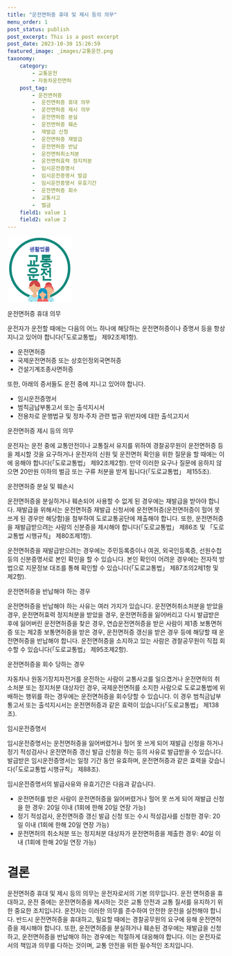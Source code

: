 ```yaml
---
title: "운전면허증 휴대 및 제시 등의 의무"
menu_order: 1
post_status: publish
post_excerpt: This is a post excerpt
post_date: 2023-10-30 15:26:59
featured_image: _images/교통운전.png
taxonomy:
    category:
        - 교통운전
        - 자동차운전면허
    post_tag:
        - 운전면허증
        -  운전면허증 휴대 의무
        -  운전면허증 제시 의무
        -  운전면허증 분실
        -  운전면허증 훼손
        -  재발급 신청
        -  운전면허증 재발급
        -  운전면허증 반납
        -  운전면허취소처분
        -  운전면허효력 정지처분
        -  임시운전증명서
        -  임시운전증명서 발급
        -  임시운전증명서 유효기간
        -  운전면허증 회수
        -  교통사고
        -  벌금
    field1: value 1
    field2: value 2
---
```


![교통운전](/_images/교통운전.png)

운전면허증 휴대 의무

운전자가 운전할 때에는 다음의 어느 하나에 해당하는 운전면허증이나 증명서 등을 항상 지니고 있어야 합니다(「도로교통법」 제92조제1항).
- 운전면허증
- 국제운전면허증 또는 상호인정외국면허증
- 건설기계조종사면허증

또한, 아래의 증서들도 운전 중에 지니고 있어야 합니다.
- 임시운전증명서
- 범칙금납부통고서 또는 출석지시서
- 전용차로 운행법규 및 정차·주차 관련 법규 위반자에 대한 출석고지서

운전면허증 제시 등의 의무

운전자는 운전 중에 교통안전이나 교통질서 유지를 위하여 경찰공무원이 운전면허증 등을 제시할 것을 요구하거나 운전자의 신원 및 운전면허 확인을 위한 질문을 할 때에는 이에 응해야 합니다(「도로교통법」 제92조제2항). 만약 이러한 요구나 질문에 응하지 않으면 20만원 이하의 벌금 또는 구류 처분을 받게 됩니다(「도로교통법」 제155조).

운전면허증 분실 및 훼손시

운전면허증을 분실하거나 훼손되어 사용할 수 없게 된 경우에는 재발급을 받아야 합니다. 재발급을 위해서는 운전면허증 재발급 신청서에 운전면허증(운전면허증이 헐어 못쓰게 된 경우만 해당함)을 첨부하여 도로교통공단에 제출해야 합니다. 또한, 운전면허증을 재발급받으려는 사람의 신분증을 제시해야 합니다(「도로교통법」 제86조 및 「도로교통법 시행규칙」 제80조제1항).

운전면허증을 재발급받으려는 경우에는 주민등록증이나 여권, 외국인등록증, 선원수첩 등의 신분증명서로 본인 확인을 할 수 있습니다. 본인 확인이 어려운 경우에는 전자적 방법으로 지문정보 대조를 통해 확인할 수 있습니다(「도로교통법」 제87조의2제1항 및 제2항).

운전면허증을 반납해야 하는 경우

운전면허증을 반납해야 하는 사유는 여러 가지가 있습니다. 운전면허취소처분을 받았을 경우, 운전면허효력 정지처분을 받았을 경우, 운전면허증을 잃어버리고 다시 발급받은 후에 잃어버린 운전면허증을 찾은 경우, 연습운전면허증을 받은 사람이 제1종 보통면허증 또는 제2종 보통면허증을 받은 경우, 운전면허증 갱신을 받은 경우 등에 해당할 때 운전면허증을 반납해야 합니다. 운전면허증을 소지하고 있는 사람은 경찰공무원이 직접 회수할 수 있습니다(「도로교통법」 제95조제2항).

운전면허증을 회수 당하는 경우

자동차나 원동기장치자전거를 운전하는 사람이 교통사고를 일으켰거나 운전면허의 취소처분 또는 정지처분 대상자인 경우, 국제운전면허를 소지한 사람으로 도로교통법에 위배하는 행위를 하는 경우에는 운전면허증을 회수당할 수 있습니다. 이 경우 범칙금납부통고서 또는 출석지시서는 운전면허증과 같은 효력이 있습니다(「도로교통법」 제138조).

임시운전증명서

임시운전증명서는 운전면허증을 잃어버렸거나 헐어 못 쓰게 되어 재발급 신청을 하거나 정기 적성검사나 운전면허증 갱신 발급 신청을 하는 등의 사유로 발급받을 수 있습니다. 발급받은 임시운전증명서는 일정 기간 동안 유효하며, 운전면허증과 같은 효력을 갖습니다(「도로교통법 시행규칙」 제88조).

임시운전증명서의 발급사유와 유효기간은 다음과 같습니다.
- 운전면허를 받은 사람이 운전면허증을 잃어버렸거나 헐어 못 쓰게 되어 재발급 신청을 한 경우: 20일 이내 (1회에 한해 20일 연장 가능)
- 정기 적성검사, 운전면허증 갱신 발급 신청 또는 수시 적성검사를 신청한 경우: 20일 이내 (1회에 한해 20일 연장 가능)
- 운전면허의 취소처분 또는 정지처분 대상자가 운전면허증을 제출한 경우: 40일 이내 (1회에 한해 20일 연장 가능)

# 결론

운전면허증 휴대 및 제시 등의 의무는 운전자로서의 기본 의무입니다. 운전 면허증을 휴대하고, 운전 중에는 운전면허증을 제시하는 것은 교통 안전과 교통 질서를 유지하기 위한 중요한 조치입니다. 운전자는 이러한 의무를 준수하여 안전한 운전을 실천해야 합니다. 반드시 운전면허증을 휴대하고, 필요할 때에는 경찰공무원의 요구에 응해 운전면허증을 제시해야 합니다. 또한, 운전면허증을 분실하거나 훼손된 경우에는 재발급을 신청하고, 운전면허증을 반납해야 하는 경우에는 적절하게 대응해야 합니다. 이는 운전자로서의 책임과 의무를 다하는 것이며, 교통 안전을 위한 필수적인 조치입니다.

